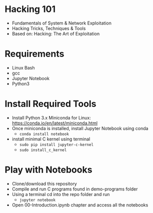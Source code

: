 # Hacking 101
- Fundamentals of System & Network Exploitation
- Hacking Tricks, Techniques & Tools
- Based on: Hacking: The Art of Exploitation

# Requirements

-   Linux Bash
-   gcc
-   Jupyter Notebook
-   Python3

# Install Required Tools

-   Install Python 3.x Miniconda for Linux: https://conda.io/en/latest/miniconda.html
-   Once miniconda is installed, install Jupyter Notebook using conda
    -   `conda install notebook`
-   install minimal C kernel using terminal
    -   `sudo pip install jupyter-c-kernel`
    -   `sudo install_c_kernel`

# Play with Notebooks

-   Clone/download this repository
-   Compile and run C programs found in demo-programs folder
-   Using a terminal cd into the repo folder and run
    -   `jupyter notebook`
-   Open 00-Introduction.ipynb chapter and access all the notebooks
